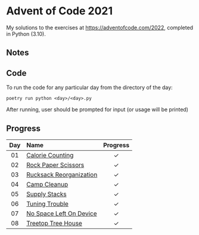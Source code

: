 # Advent of Code 2021

My solutions to the exercises at https://adventofcode.com/2022, completed in Python (3.10).

## Notes

## Code
To run the code for any particular day from the directory of the day:

```
poetry run python <day>/<day>.py
```

After running, user should be prompted for input (or usage will be printed)

## Progress

| Day | Name | Progress |
|:---:|:---|:---:|
| 01 | [Calorie Counting](https://adventofcode.com/2022/day/1) | ✓ |
| 02 | [Rock Paper Scissors](https://adventofcode.com/2022/day/2) | ✓ |
| 03 | [Rucksack Reorganization](https://adventofcode.com/2022/day/3) | ✓ |
| 04 | [Camp Cleanup](https://adventofcode.com/2022/day/4) | ✓ |
| 05 | [Supply Stacks](https://adventofcode.com/2022/day/5) | ✓ |
| 06 | [Tuning Trouble](https://adventofcode.com/2022/day/6) | ✓ |
| 07 | [No Space Left On Device](https://adventofcode.com/2022/day/7) | ✓ |
| 08 | [Treetop Tree House](https://adventofcode.com/2022/day/8) | ✓ |
